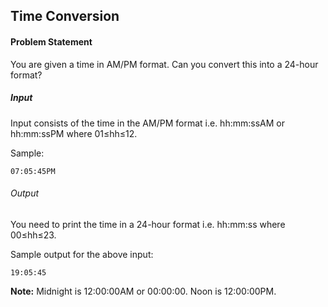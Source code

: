 ## Time Conversion

#### Problem Statement

You are given a time in AM/PM format. Can you convert this into a 24-hour format?

##### Input

Input consists of the time in the AM/PM format i.e. hh:mm:ssAM or hh:mm:ssPM 
where 01≤hh≤12.

Sample: 
	
	07:05:45PM

###### Output

You need to print the time in a 24-hour format i.e. hh:mm:ss 
where 00≤hh≤23.

Sample output for the above input: 
	
	19:05:45

__Note:__ Midnight is 12:00:00AM or 00:00:00. Noon is 12:00:00PM.

